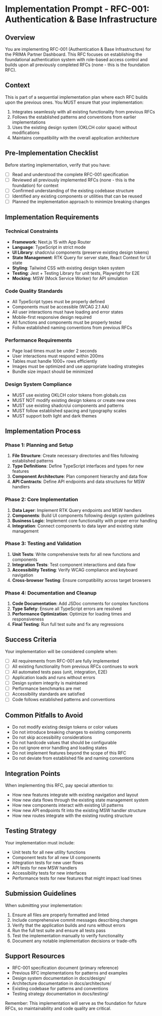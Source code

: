 # Implementation Prompt - RFC-001: Authentication & Base Infrastructure

## Overview
You are implementing RFC-001 (Authentication & Base Infrastructure) for the PRIMA Partner Dashboard. This RFC focuses on establishing the foundational authentication system with role-based access control and builds upon all previously completed RFCs (none - this is the foundation RFC).

## Context
This is part of a sequential implementation plan where each RFC builds upon the previous ones. You MUST ensure that your implementation:
1. Integrates seamlessly with all existing functionality from previous RFCs
2. Follows the established patterns and conventions from earlier implementations
3. Uses the existing design system (OKLCH color space) without modifications
4. Maintains compatibility with the overall application architecture

## Pre-Implementation Checklist
Before starting implementation, verify that you have:
- [ ] Read and understood the complete RFC-001 specification
- [ ] Reviewed all previously implemented RFCs (none - this is the foundation) for context
- [ ] Confirmed understanding of the existing codebase structure
- [ ] Identified any existing components or utilities that can be reused
- [ ] Planned the implementation approach to minimize breaking changes

## Implementation Requirements

### Technical Constraints
- **Framework**: Next.js 15 with App Router
- **Language**: TypeScript in strict mode
- **UI Library**: shadcn/ui components (preserve existing design tokens)
- **State Management**: RTK Query for server state, React Context for UI state
- **Styling**: Tailwind CSS with existing design token system
- **Testing**: Jest + Testing Library for unit tests, Playwright for E2E
- **Mocking**: MSW (Mock Service Worker) for API simulation

### Code Quality Standards
- All TypeScript types must be properly defined
- Components must be accessible (WCAG 2.1 AA)
- All user interactions must have loading and error states
- Mobile-first responsive design required
- All functions and components must be properly tested
- Follow established naming conventions from previous RFCs

### Performance Requirements
- Page load times must be under 2 seconds
- User interactions must respond within 200ms
- Tables must handle 1000+ rows efficiently
- Images must be optimized and use appropriate loading strategies
- Bundle size impact should be minimized

### Design System Compliance
- MUST use existing OKLCH color tokens from globals.css
- MUST NOT modify existing design tokens or create new ones
- MUST use existing shadcn/ui components and patterns
- MUST follow established spacing and typography scales
- MUST support both light and dark themes

## Implementation Process

### Phase 1: Planning and Setup
1. **File Structure**: Create necessary directories and files following established patterns
2. **Type Definitions**: Define TypeScript interfaces and types for new features
3. **Component Architecture**: Plan component hierarchy and data flow
4. **API Contracts**: Define API endpoints and data structures for MSW handlers

### Phase 2: Core Implementation
1. **Data Layer**: Implement RTK Query endpoints and MSW handlers
2. **Components**: Build UI components following design system guidelines
3. **Business Logic**: Implement core functionality with proper error handling
4. **Integration**: Connect components to data layer and existing state management

### Phase 3: Testing and Validation
1. **Unit Tests**: Write comprehensive tests for all new functions and components
2. **Integration Tests**: Test component interactions and data flow
3. **Accessibility Testing**: Verify WCAG compliance and keyboard navigation
4. **Cross-browser Testing**: Ensure compatibility across target browsers

### Phase 4: Documentation and Cleanup
1. **Code Documentation**: Add JSDoc comments for complex functions
2. **Type Safety**: Ensure all TypeScript errors are resolved
3. **Performance Optimization**: Optimize for loading times and responsiveness
4. **Final Testing**: Run full test suite and fix any regressions

## Success Criteria
Your implementation will be considered complete when:
- [ ] All requirements from RFC-001 are fully implemented
- [ ] All existing functionality from previous RFCs continues to work
- [ ] All automated tests pass (unit, integration, E2E)
- [ ] Application loads and runs without errors
- [ ] Design system integrity is maintained
- [ ] Performance benchmarks are met
- [ ] Accessibility standards are satisfied
- [ ] Code follows established patterns and conventions

## Common Pitfalls to Avoid
- Do not modify existing design tokens or color values
- Do not introduce breaking changes to existing components
- Do not skip accessibility considerations
- Do not hardcode values that should be configurable
- Do not ignore error handling and loading states
- Do not implement features beyond the scope of this RFC
- Do not deviate from established file and naming conventions

## Integration Points
When implementing this RFC, pay special attention to:
- How new features integrate with existing navigation and layout
- How new data flows through the existing state management system
- How new components interact with existing UI patterns
- How new API endpoints fit into the existing MSW handler structure
- How new routes integrate with the existing routing structure

## Testing Strategy
Your implementation must include:
- Unit tests for all new utility functions
- Component tests for all new UI components
- Integration tests for new user flows
- API tests for new MSW handlers
- Accessibility tests for new interfaces
- Performance tests for new features that might impact load times

## Submission Guidelines
When submitting your implementation:
1. Ensure all files are properly formatted and linted
2. Include comprehensive commit messages describing changes
3. Verify that the application builds and runs without errors
4. Run the full test suite and ensure all tests pass
5. Test the implementation manually to verify functionality
6. Document any notable implementation decisions or trade-offs

## Support Resources
- RFC-001 specification document (primary reference)
- Previous RFC implementations for patterns and examples
- Design system documentation in docs/design/
- Architecture documentation in docs/architecture/
- Existing codebase for patterns and conventions
- Testing strategy documentation in docs/testing/

Remember: This implementation will serve as the foundation for future RFCs, so maintainability and code quality are critical.
